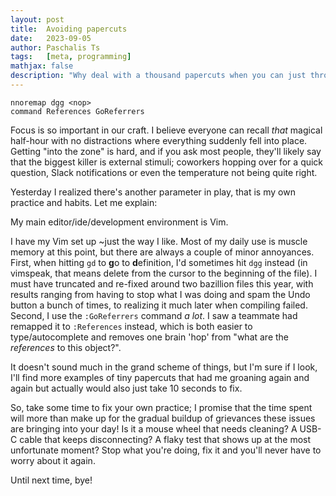 ```yaml
---
layout: post
title:  Avoiding papercuts
date:   2023-09-05
author: Paschalis Ts
tags:   [meta, programming]
mathjax: false
description: "Why deal with a thousand papercuts when you can just throw the pile away?"
---
```


```vim
nnoremap dgg <nop>
command References GoReferrers
```

Focus is so important in our craft. I believe everyone can recall _that_ magical half-hour with no distractions where everything suddenly fell into place.
Getting "into the zone" is hard, and if you ask most people, they'll likely say that the biggest killer is external stimuli; coworkers hopping over for a quick question, Slack notifications or even the temperature not being quite right.

Yesterday I realized there's another parameter in play, that is my own practice and habits. Let me explain:

My main editor/ide/development environment is Vim.

I have my Vim set up ~just the way I like. Most of my daily use is muscle memory at this point, but there are always a couple of minor annoyances.
First, when hitting `gd` to **g**o to **d**efinition, I'd sometimes hit `dgg` instead (in vimspeak, that means delete from the cursor to the beginning of the file).
I must have truncated and re-fixed around two bazillion files this year, with results ranging from having to stop what I was doing and spam the Undo button a bunch of times, to realizing it much later when compiling failed.
Second, I use the `:GoReferrers` command _a lot_. I saw a teammate had remapped it to `:References` instead, which is both easier to type/autocomplete and removes one brain 'hop' from "what are the _references_ to this object?".

It doesn't sound much in the grand scheme of things, but I'm sure if I look, I'll find more examples of tiny papercuts that had me groaning again and again but actually would also just take 10 seconds to fix.

So, take some time to fix your own practice; I promise that the time spent will more than make up for the gradual buildup of grievances these issues are bringing into your day!
Is it a mouse wheel that needs cleaning? A USB-C cable that keeps disconnecting? A flaky test that shows up at the most unfortunate moment? Stop what you're doing, fix it and you'll never have to worry about it again.

Until next time, bye!
